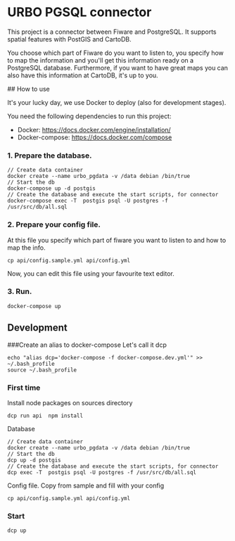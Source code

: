 # URBO PGSQL connector
This project is a connector between Fiware and PostgreSQL. It supports spatial features with PostGIS and CartoDB.

You choose which part of Fiware do you want to listen to, you specify how to map the information and you'll get this information ready on a PostgreSQL database. Furthermore, if you want to have great maps you can also have this information at CartoDB, it's up to you.

## How to use

It's your lucky day, we use Docker to deploy (also for development stages).

You need the following dependencies to run this project:
* Docker: https://docs.docker.com/engine/installation/
* Docker-compose: https://docs.docker.com/compose


### 1. Prepare the database.
```
// Create data container
docker create --name urbo_pgdata -v /data debian /bin/true
// Start the db
docker-compose up -d postgis
// Create the database and execute the start scripts, for connector
docker-compose exec -T  postgis psql -U postgres -f /usr/src/db/all.sql
```

### 2. Prepare your config file.

At this file you specify which part of fiware you want to listen to and how to map the info.

```
cp api/config.sample.yml api/config.yml
```

Now, you can edit this file using your favourite text editor.

### 3. Run.

```
docker-compose up
```

## Development

###Create an alias to docker-compose
Let's call it dcp
```
echo "alias dcp='docker-compose -f docker-compose.dev.yml'" >> ~/.bash_profile
source ~/.bash_profile
```

### First time

Install node packages on sources directory
```
dcp run api  npm install
```

Database
```
// Create data container
docker create --name urbo_pgdata -v /data debian /bin/true
// Start the db
dcp up -d postgis
// Create the database and execute the start scripts, for connector
dcp exec -T  postgis psql -U postgres -f /usr/src/db/all.sql
```

Config file. Copy from sample and fill with your config
```
cp api/config.sample.yml api/config.yml

```

### Start
```
dcp up
```
